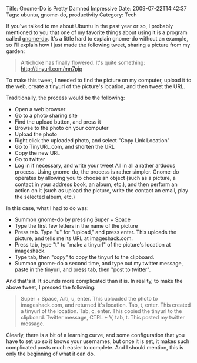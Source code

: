Title: Gnome-Do is Pretty Damned Impressive
Date: 2009-07-22T14:42:37
Tags: ubuntu, gnome-do, productivity
Category: Tech


If you've talked to me about Ubuntu in the past year or so, I probably mentioned to you that one of my favorite things about using it is a program called <a href="http://do.davebsd.com/">gnome-do</a>. It's a little hard to explain gnome-do without an example, so I'll explain how I just made the following tweet, sharing a picture from my garden: <blockquote>Artichoke has finally flowered. It's quite something: <a href="http://tinyurl.com/mn7pjp">http://tinyurl.com/mn7pjp</a></blockquote>To make this tweet, I needed to find the picture on my computer, upload it to the web, create a tinyurl of the picture's location, and then tweet the URL.

Traditionally, the process would be the following:

 - Open a web browser
 - Go to a photo sharing site
 - Find the upload button, and press it
 - Browse to the photo on your computer
 - Upload the photo
 - Right click the uploaded photo, and select "Copy Link Location"
 - Go to TinyURL.com, and shorten the URL
 - Copy the new URL
 - Go to twitter
 - Log in if necessary, and write your tweet
All in all a rather arduous process. Using gnome-do, the process is rather simpler. Gnome-do operates by allowing you to choose an object (such as a picture, a contact in your address book, an album, etc.), and then perform an action on it (such as upload the picture, write the contact an email, play the selected album, etc.) 

In this case, what I had to do was:

 - Summon gnome-do by pressing Super + Space
 - Type the first few letters in the name of the picture
 - Press tab. Type "u" for "upload," and press enter. This uploads the picture, and tells me its URL at imageshack.com.
 - Press tab, type "t" to "make a tinyurl" of the picture's location at imageshack.
 - Type tab, then "copy" to copy the tinyurl to the clipboard.
 - Summon gnome-do a second time, and type out my twitter message, paste in the tinyurl, and press tab, then "post to twitter".


And that's it. It sounds more complicated than it is. In reality, to make the above tweet, I pressed the following:<blockquote>Super + Space, Arti, u, enter. This uploaded the photo to imageshack.com, and returned it's location.
Tab, t, enter. This created a tinyurl of the location.
Tab, c, enter. This copied the tinyurl to the clipboard.
Twitter message, CTRL + V, tab, t. This posted my twitter message.</blockquote>

Clearly, there is a bit of a learning curve, and some configuration that you have to set up so it knows your usernames, but once it is set, it makes such complicated posts much easier to complete. And I should mention, this is only the beginning of what it can do.
